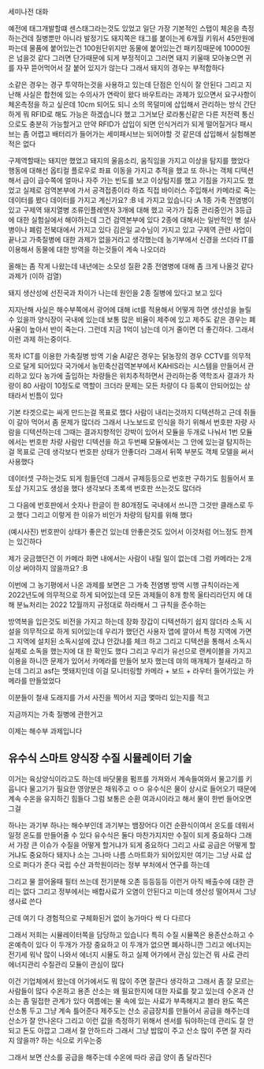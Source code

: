 
세미나전 대화

예전에 태그개발할떄 센스태그라는것도 있었고
일단 가장 기본적인 스탭이 체온을 측정하는건데
질병뿐만 아니라 발정기도
돼지쪽은 태그를 붙이는게 6개월 키워서 45만원에 파는데 물품에 붙어있는건 100원단위지만
동물에 붙어있는건 패키징때문에 10000원은 넘을것 같다 그러면 단가때문에 되게 부정적이고
그러면 돼지 키울때 모아놓으면 귀를 자꾸 뜯어먹어서 잘 붙어 있지가 않는다
그래서 돼지의 경우는 부적합하다

소같은 경우는 경구 투약하는것을 사용하고 있는데
단점은 인식이 잘 안된다
그리고 지난해 사실은 합천에 있는 수의사가 연락이 왔다 
바우트라는 과제가 있으면서 요구사항이 체온측정을 하고 싶은데 
10cm 되어도 되니 소의 목덜미에 삽입해서 관리하는 방식
간단하게 뭐 RFID로 해도 가능은 하겠습니다 했고 그거보단 로라통신같은 다른 저전력 통신으로도 충분히 가능할거고 만약 RFID가 삽입이 되면 인식거리가 되게 떨어질거다
패시브는 좀 어렵고 배터리가 들어가는 세미패시브는 되어야할 것 같은데 삽입해서 실험해본적은 없다


구제역할때는 돼지만 했었고
돼지의 울음소리, 움직임을 가지고 이상을 탐지를 했었다
행동에 대해선 옵티컬 플로우로 좌표 이동을 가지고 추적을 했고
또 하나는 객체 디텍션해서 급이 급수쪽에 얼마나 자주 가는 빈도를 보고 이상탐지를 했고
기침을 가지고도 했었고
실제로 검역본부에 가서 공격접종이라 하죠 직접 바이러스 주입해서
카메라로 죽는 데이터를 봤다
데이터를 가지고 계신가요?  :B
네 가지고 있습니다 :A
1종 가축 전염병이 있고 구제역 돼지열병 조류인플레엔자 3개에 대해 했고
국가가 집중 관리중인거
3등급에 대한 실험실에서 해야하는데 그건 검역본부에 있다
2종에 대해서는 일반적인 병
설사병이나 폐럼 전북대에서 가지고 있다 김은일 교수님이 가지고 있고
구제역 관련 사업이 끝나고 가축질병에 대한 과제가 없을거라고 생각했는데
농기부에서 신경을 쓰더라 IT를 이용해서 동물에 대한 방역을 하는것들이 계속 나오더라


올해는 좀 작게 나왔는데 내년에는 소모성 질환 2종 전염병에 대해 좀 크게 나올것 같다 과제가
(이하 검열)

돼지 생산성에 선진국과 차이가 나는데 원인을 2종 질병에 있다고 보고 있다

지지난해 사실은 해수부쪽에서 광어에 대해 ict를 적용해서 어떻게 하면 생산성을 늘릴 수 있을까
양식장이 국내에 있는데 보통 많은 비율이 제주에 있고
제주도 같은 경우는 폐사율이 높아서 반이 죽는다. 그런데 지금 1억이 남는데 이거 줄이면 더 좋긴하다. 그래서 이런 과제 하는중이다.

목차
ICT를 이용한 가축질병 방역 기술
AI같은 경우는 닭농장의 경우 CCTV를 의무적으로 달게 되어있다 
국가에서 농민축산검역본부에서 KAHIS라는 시스템을 만들어서 관리하고 있다
농가에 출입하는 차량들은 위치추적하면서 관리하는중
역학조사 결과가 차량이 80 사람이 10정도로 역할이 크더라
문제는 모든 차량이 다 등록이 안되어있는 상태라서 빈틈이 있다

기본 타겟으로는 싸게 만드는걸 목표로 했다
사람이 내리는것까지 디텍션하고
근데 쥐들이 갈아 먹어서 좀 문제가 많더라
그래서 나노보드로 인식을 하기 위해서 번호판 자량 사람을 디텍션하는데
그때는 결과지향적인 강박이 있어서 모듈을 두개로 나눠서
1번 모듈에서는 번호판 차량 사람만 디텍션을 하고
두번째 모듈에서는 그 안에 있는걸 탐지하는걸 목표로
근데 생각보다 번호판 상태가 안좋더라 그래서 뒤쪽 부분도 객체 모델을 써서 사용했다

데이터셋 구하는것도 되게 힘들던데
그래서 규제등등으로 번호판 구하기도 힘들어서 포토샵 가지고도 생성을 했다
생각보다 초록색 번호판 쓰는것도 많더라

그 다음에 번호판에서 숫자나 한글이 한 80개정도 국내에서 쓰니깐 그것만 클래스로 두고 했다
그리고 이렇게 한 이유가 비인가 차량의 탐지를 위해 했다

(예시사진)
번호판이 상태가 좋은건 있는데 안좋은것도 있어서 이것처럼 어느정도 한계는 있긴하다

제가 궁금했던건 이 카메라 화면 내에서는 사람이 내릴 일이 없는데 그럼 카메라는 2개 이상 써야하지 않을까요? :B

이번에 그 농기평에서 나온 과제를 보면은 그 가축 전염병 방역 시행 규칙이라는게 2022년도에 의무적으로 하게 되어있는데 모든 과제들이 8개 항목 울타리라던지 에 대해 
분뇨처리는 2022 12월까지 규정대로 하라해서 그 규칙을 준수하는

방역복을 입은것도 비전을 가지고 하는데 장화 장갑이 디텍션하기 쉽지 않더라
소독 시설을 의무적으로 하게 되어있는데
우리가 했던건 사용자 앱에 깔아서 특정 지역에 가면 그 지역에 설치된 소독시설에 갔냐 안갔냐를 체크 하고
그리고 디텍션을 통해서 소독시 실제로 소독을 했는지에 대 한 확인도 했다 
그리고 우리가 유선으로 랜케이블을 가지고 이용을 하니깐 문제가 있어서 
카메라를 만들어 보자 했는데
먀의 매개체가 철새라고 하는데 그리고 asf는 멧돼지인데 
이걸 모니터링할 카메라 + 보드 + 라우터 들어가있는 카메라를 만들었었다

이분들이 철새 도래지를 가서 사진을 찍어서 지금 몇마리 있는지를 적고

지금까지는 가축 질병에 관한거고

이제는 해수부 과제입니다

## 유수식 스마트 양식장 수질 시뮬레이터 기술

이거는 육상양식이라고도 하는데 바닷물을 펌프를 가져와서 계속들여와서 물고기를 키웁니다
물고기가 필요한 영양분은 채워주고 ㅇㅇ
유수식은 물이 상시로 들어오기 때문에 계속 수온을 유지하긴 힘들다
그럼 보통은 순환 여과시이라고 해서 물이 한번 들어오면 그걸 

하나는 과기부 하나는 해수부인데 
과기부는 뱀장어다 이건 순환식이여서 온도를 데워서 일정 온도를 만들어줄 수 있다
유수식은 
둘다 마찬가지지만 수질이 되게 중요하다
그래서 가장 큰 이슈가 수질을 어떻게 할거냐가 되게 중요하다
그리고 사료 공급은 어떻게 할거냐도 중요하다
돼지나 소는 그나마 나름 스마트화가 되어있지만 여기는 그냥 사료 삽으로 퍼다가 준다
국립 수산 과학원이라는 정부 부처에서 연구를 하는데

그리고 물 끌어올때 필터 쓰는데 전기분해 오존 등등등등 이런거 아직 
배출수에 대한 관리는 없다
그리고 정부에서는 배합사료가 오염이 안된다고 미는데 생산성 떨어져서 그냥 생사료 쓴다

근데 여기 다 경험적으로 구체화된거 없이 농가마다 싹 다 다르다

그래서 저희는 시뮬레이터쪽을 담당하고 있습니다
특히 수질 시뮬쪽은 용존산소하고 수온예측이 있다
이 두개가 가장 중요하고 이 두개가 없으면 폐사하니깐
그리고 에너지는 전기세 워낙 많이 나와서 에너지 시뮬도 하고
실제 어가에서 관심 있는건 뭐 사료 관리 에너지관리 수질관리 모듈이 관심이 많다

이건 기업체에서 왔는데 어가에서도 뭐 많이 주면 잘큰다 생각하고 그래서 좀 잘 모르는 사람들이 많다
수온하고 용존 산소는 왜 필요한지에 대한 자료를 찾고 있는데
수온과 산소는 좀 밀접한 관계가 있다
여름에는 물 속에 있는 사료가 부족해지고 블라
완도 쪽은 산소통 두고 그냥 계속 틀어준다 
제주도는 산소 공급장치를 만들어서 공급을 해주는데 산소가 잘 안나온다 
그리고 이런 값을 측정하기 위해서 센서를 둬야하는데 관리도 잘 안되고 돈도 아깝고 그래서 잘 안하드라
그래서 그냥 밥많이 주고 산소 많이 주면 잘 자라지 않을까? 하는 식으로 키우는중

그래서 보면 산소를 공급을 해주는데 수온에 따라 공급 양이 좀 달라진다


